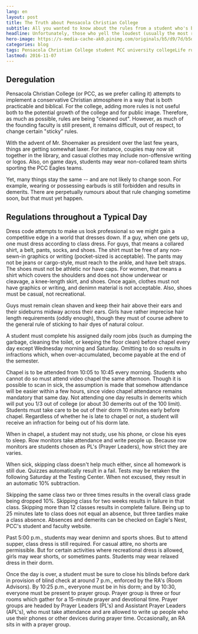 ```yaml
---
lang: en
layout: post 
title: The Truth about Pensacola Christian College
subtitle: All you wanted to know about the rules from a student who's been there
headline: Unfortunately, those who yell the loudest (usually the most roudy) also get most of the attention. Voices dissenting PCC can be very loud, but from the perspective of a (perhaps less unusual) student, here is an attempt to describe discipline at Pensacola Christian.
hero-image: https://s-media-cache-ak0.pinimg.com/originals/b5/d9/7d/b5d97d0d23383c877535b486835192fd.jpg
categories: blog
tags: Pensacola Christian College student PCC university collegeLife rules
lastmod: 2016-11-07
---
```

<h2>Deregulation</h2>
Pensacola Christian College (or PCC, as we prefer calling it) attempts to implement a conservative Christian atmosphere in a way that is both practicable and biblical. For the college, adding more rules is not useful both to the potential growth of the college and for public image. Therefore, as much as possible, rules are being "cleaned out". However, as much of the founding faculty is still present, it remains difficult, out of respect, to change certain "sticky" rules.

With the advent of Mr. Shoemaker as president over the last few years, things are getting somewhat laxer. For instance, couples may now sit together in the library, and casual clothes may include non-offensive writing or logos. Also, on game days, students may wear non-collared team shirts sporting the PCC Eagles teams.

Yet, many things stay the same -- and are not likely to change soon. For example, wearing or possessing earbuds is still forbidden and results in demerits. There are perpetually rumours about that rule changing sometime soon, but that must yet happen.

<h2>Regulations throughout a Typical Day</h2>
Dress code attempts to make us look professional so we might gain a competitive edge in a world that dresses down. If a guy, when one gets up, one must dress according to class dress. For guys, that means a collared shirt, a belt, pants, socks, and shoes. The shirt must be free of any non-sewn-in graphics or writing (pocket-sized is acceptable). The pants may not be jeans or cargo-style, must reach to the ankle, and have belt straps. The shoes must not be athletic nor have caps. For women, that means a shirt which covers the shoulders and does not show underwear or cleavage, a knee-length skirt, and shoes. Once again, clothes must not have graphics or writing, and denimn material is not acceptable. Also, shoes must be casual, not recreational.

Guys must remain clean shaven and keep their hair above their ears and their sideburns midway across their ears. Girls have rather imprecise hair length requirements (oddly enough), though they must of course adhere to the general rule of sticking to hair dyes of natural colour.

A student must complete his assigned daily room jobs (such as dumping the garbage, cleaning the toilet, or keeping the floor clean) before chapel every day except Wednesday morning and Saturday. Omitting to do so results in infractions which, when over-accumulated, become payable at the end of the semester.

Chapel is to be attended from 10:05 to 10:45 every morning. Students who cannot do so must attend video chapel the same afternoon. Though it is possible to scan in sick, the assumption is made that somehow attendance will be easier within a few hours, since video chapel attendance remains mandatory that same day. Not attending one day results in demerits which will put you 1/3 out of college (or about 30 demerits out of the 100 limit). Students must take care to be out of their dorm 10 minutes early before chapel. Regardless of whether he is late to chapel or not, a student will receive an infraction for being out of his dorm late.

When in chapel, a student may not study, use his phone, or close his eyes to sleep. Row monitors take attendance and write people up. Because row monitors are students chosen as PL's (Prayer Leaders), how strict they are varies.

When sick, skipping class doesn't help much either, since all homework is still due. Quizzes automatically result in a fail. Tests may be retaken the following Saturday at the Testing Center. When not excused, they result in an automatic 10% subtraction.

Skipping the same class two or three times results in the overall class grade being dropped 10%. Skipping class for two weeks results in failure in that class. Skipping more than 12 classes results in complete failure. Being up to 25 minutes late to class does not equal an absence, but three tardies make a class absence. Absences and demerits can be checked on Eagle's Nest, PCC's student and faculty website.

Past 5:00 p.m., students may wear denimn and sports shoes. But to attend supper, class dress is still required. For casual attire, no shorts are permissible. But for certain activities where recreational dress is allowed, girls may wear shorts, or sometimes pants. Students may wear relaxed dress in their dorm.

Once the day is over, a student must be sure to close his blinds before dark in provision of blind check at around 7 p.m., enforced by the RA's (Room Advisors). By 10:25 p.m., everyone must be in his dorm; and by 10:30, everyone must be present to prayer group. Prayer group is three or four rooms which gather for a 15-minute prayer and devotional time. Prayer groups are headed by Prayer Leaders (PL's) and Assistant Prayer Leaders (APL's), who must take attendance and are allowed to write up people who use their phones or other devices during prayer time. Occasionally, an RA sits in with a prayer group.
